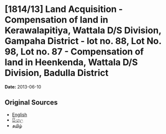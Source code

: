 # [1814/13] Land Acquisition - Compensation of land in Kerawalapitiya, Wattala D/S Division, Gampaha District - lot no. 88, Lot No. 98, Lot no. 87 - Compensation of land in Heenkenda, Wattala D/S Division, Badulla District

**Date:** 2013-06-10

## Original Sources

- [English](https://documents.gov.lk/view/extra-gazettes/2013/6/1814-13_E.pdf)
- [සිංහල](https://documents.gov.lk/view/extra-gazettes/2013/6/1814-13_S.pdf)
- [தமிழ்](https://documents.gov.lk/view/extra-gazettes/2013/6/1814-13_T.pdf)

